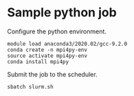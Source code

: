 # Sample python job

Configure the python environment.

```shell
module load anaconda3/2020.02/gcc-9.2.0
conda create -n mpi4py-env
source activate mpi4py-env
conda install mpi4py
```

Submit the job to the scheduler.

```shell
sbatch slurm.sh
```
